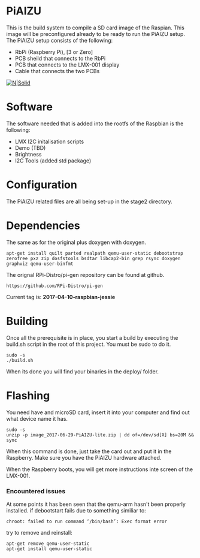 # PiAIZU
This is the build system to compile a SD card image of the Raspian.
This image will be preconfigured already to be ready to run the PiAIZU setup.
The PiAIZU setup consists of the following:
 - RbPi (Raspberry Pi), [3 or Zero]
 - PCB sheild that connects to the RbPi
 - PCB that connects to the LMX-001 display
 - Cable that connects the two PCBs

 [![N|Solid](https://www.raspberrypi.org/app/uploads/2012/02/Raspian_SD-150x150.png)](https://www.raspberrypi.org/downloads/raspbian/)

# Software

 The software needed that is added into the rootfs of the Raspbian is the following:
  - LMX I2C initalisation scripts
  - Demo (TBD)
  - Brightness
  - I2C Tools (added std package)

# Configuration
The PiAIZU related files are all being set-up in the stage2 directory.

# Dependencies
The same as for the original plus doxygen with doxygen.
```
apt-get install quilt parted realpath qemu-user-static debootstrap zerofree pxz zip dosfstools bsdtar libcap2-bin grep rsync doxygen graphviz qemu-user-binfmt
```
The orignal RPi-Distro/pi-gen repository can be found at github.
```
https://github.com/RPi-Distro/pi-gen
```
Current tag is:
 	**2017-04-10-raspbian-jessie**

# Building

Once all the prerequisite is in place, you start a build by executing the
build.sh script in the root of this project. You must be sudo to do it.
```
sudo -s
./build.sh
```
When its done you will find your binaries in the deploy/ folder.

# Flashing

You need have and microSD card, insert it into your computer and find out what
device name it has.
```
sudo -s
unzip -p image_2017-06-29-PiAIZU-lite.zip | dd of=/dev/sd[X] bs=20M && sync
```
When this command is done, just take the card out and put it in the Raspberry.
Make sure you have the PiAIZU hardware attached.

When the Raspberry boots, you will get more instructions inte screen of the
LMX-001.

### Encountered issues
At some points it has been seen that the qemu-arm hasn't been properly installed.
if debootstart fails due to something similiar to:
```
chroot: failed to run command ‘/bin/bash’: Exec format error
```
try to remove and reinstall:
```
apt-get remove qemu-user-static
apt-get install qemu-user-static
```

